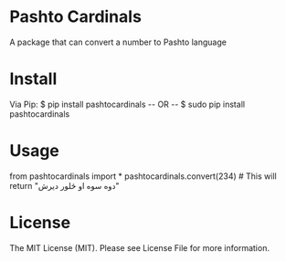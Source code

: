 Pashto Cardinals
=================
A package that can convert a number to Pashto language


Install
=========
Via Pip:
$ pip install pashtocardinals
-- OR --
$ sudo pip install pashtocardinals


Usage
======
from pashtocardinals import *
pashtocardinals.convert(234) # This will return "دوه سوه او څلور دیرش"


License
=======
The MIT License (MIT). Please see License File for more information.
